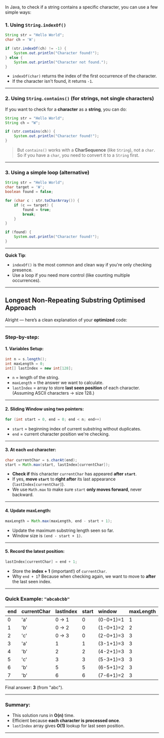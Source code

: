 In Java, to check if a string contains a specific character, you can use a few simple ways:

### 1. Using `String.indexOf()`
```java
String str = "Hello World";
char ch = 'W';

if (str.indexOf(ch) != -1) {
    System.out.println("Character found!");
} else {
    System.out.println("Character not found.");
}
```
- `indexOf(char)` returns the index of the first occurrence of the character.
- If the character isn't found, it returns `-1`.

---

### 2. Using `String.contains()` (for strings, **not** single characters)
If you want to check for a **character** as a **string**, you can do:
```java
String str = "Hello World";
String ch = "W";

if (str.contains(ch)) {
    System.out.println("Character found!");
}
```
> But `contains()` works with a **CharSequence** (like `String`), not a `char`.  
> So if you have a `char`, you need to convert it to a `String` first.

---

### 3. Using a simple loop (alternative)
```java
String str = "Hello World";
char target = 'W';
boolean found = false;

for (char c : str.toCharArray()) {
    if (c == target) {
        found = true;
        break;
    }
}

if (found) {
    System.out.println("Character found!");
}
```

---

**Quick Tip**:  
- `indexOf()` is the most common and clean way if you're only checking presence.  
- Use a loop if you need more control (like counting multiple occurrences).

---


## Longest Non-Repeating Substring Optimised Approach 
Alright — here’s a clean explanation of your **optimized** code:

---

### Step-by-step:

#### 1. **Variables Setup**:
```java
int n = s.length();
int maxLength = 0;
int[] lastIndex = new int[128];
```
- `n` = length of the string.
- `maxLength` = the answer we want to calculate.
- `lastIndex` = array to store **last seen position** of each character.  
  (Assuming ASCII characters → size 128.)

---
#### 2. **Sliding Window** using two pointers:
```java
for (int start = 0, end = 0; end < n; end++)
```
- `start` = beginning index of current substring without duplicates.
- `end` = current character position we're checking.

---
#### 3. **At each `end` character**:

```java
char currentChar = s.charAt(end);
start = Math.max(start, lastIndex[currentChar]);
```
- **Check if** this character `currentChar` has appeared **after `start`**.  
- If yes, **move `start`** to **right after** its last appearance (`lastIndex[currentChar]`).
- We use `Math.max` to make sure `start` **only moves forward**, never backward.

---
#### 4. **Update maxLength**:

```java
maxLength = Math.max(maxLength, end - start + 1);
```
- Update the maximum substring length seen so far.
- Window size is `(end - start + 1)`.

---
#### 5. **Record the latest position**:

```java
lastIndex[currentChar] = end + 1;
```
- Store the **index + 1** (important!) of `currentChar`.  
- Why `end + 1`? Because when checking again, we want to move to **after** the last seen index.

---

### Quick Example: `"abcabcbb"`

| end | currentChar | lastIndex | start | window | maxLength |
|:---|:---|:---|:---|:---|:---|
| 0 | 'a' | 0 → 1 | 0 | (0-0+1)=1 | 1 |
| 1 | 'b' | 0 → 2 | 0 | (1-0+1)=2 | 2 |
| 2 | 'c' | 0 → 3 | 0 | (2-0+1)=3 | 3 |
| 3 | 'a' | 1 | 1 | (3-1+1)=3 | 3 |
| 4 | 'b' | 2 | 2 | (4-2+1)=3 | 3 |
| 5 | 'c' | 3 | 3 | (5-3+1)=3 | 3 |
| 6 | 'b' | 5 | 5 | (6-5+1)=2 | 3 |
| 7 | 'b' | 6 | 6 | (7-6+1)=2 | 3 |

Final answer: **3** (from "abc").

---

### Summary:

- This solution runs in **O(n)** time.
- Efficient because **each character is processed once**.
- `lastIndex` array gives **O(1)** lookup for last seen position.

---

